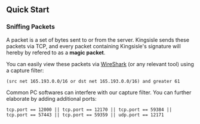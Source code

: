 ## Quick Start
### Sniffing Packets
A packet is a set of bytes sent to or from the server. Kingsisle sends these packets via TCP, and every packet containing Kingsisle's signature will hereby by refered to as a __magic packet__.

You can easily view these packets via [WireShark](https://www.wireshark.org/#download) (or any relevant tool) using a capture filter:
```
(src net 165.193.0.0/16 or dst net 165.193.0.0/16) and greater 61
```

Common PC softwares can interfere with our capture filter. You can further elaborate by adding additional ports:
```
tcp.port == 12000 || tcp.port == 12170 || tcp.port == 59384 || tcp.port == 57443 || tcp.port == 59359 || udp.port == 12171
```